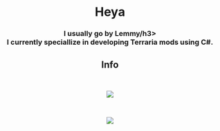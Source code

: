 <h1 align="center">Heya</h1>

<h3 align="center"> I usually go by Lemmy/h3>

<div align="center">
 I currently speciallize in developing Terraria mods using C#.
</div>

<h2 align="center">Info</h2>

&nbsp;

<div align="center">
  <img src="https://github-readme-stats.vercel.app/api?username=Lemmy-Koopa&theme=dracula">  
</div>

&nbsp;

<div align="center">
  <img src="https://github-readme-stats.vercel.app/api/top-langs/?username=Lemmy-Koopa&theme=dracula">
</div>

&nbsp;

<div align="center">
  
</div>
